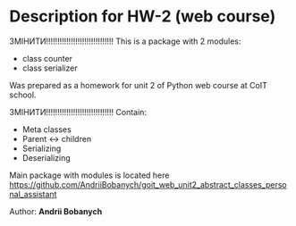 # Description for HW-2 (web course)

ЗМІНИТИ!!!!!!!!!!!!!!!!!!!!!!!!!!!!!!
This is a package with 2 modules:
 - class counter
 - class serializer

Was prepared as a homework for unit 2 of Python web course at CoIT school.

ЗМІНИТИ!!!!!!!!!!!!!!!!!!!!!!!!!!!!!!
Contain:  
 - Meta classes
 - Parent <-> children
 - Serializing
 - Deserializing


Main package with modules is located here  
https://github.com/AndriiBobanych/goit_web_unit2_abstract_classes_personal_assistant


Author: <b>Andrii Bobanych<b>